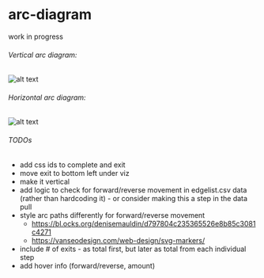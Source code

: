 # arc-diagram

work in progress

###### Vertical arc diagram:
![alt text](https://github.com/schroeder-luna/arc-diagram/blob/master/thumbnail-vertical.PNG)

###### Horizontal arc diagram:
![alt text](https://github.com/schroeder-luna/arc-diagram/blob/master/thumbnail-horizontal.PNG)



###### TODOs
- add css ids to complete and exit
- move exit to bottom left under viz
- make it vertical
- add logic to check for forward/reverse movement in edgelist.csv data (rather than hardcoding it) - or consider making this a step in the data pull
- style arc paths differently for forward/reverse movement 
    - https://bl.ocks.org/denisemauldin/d797804c235365526e8b85c3081c4271 
    - https://vanseodesign.com/web-design/svg-markers/
- include # of exits - as total first, but later as total from each individual step
- add hover info (forward/reverse, amount)